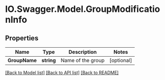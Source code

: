 # IO.Swagger.Model.GroupModificationInfo
## Properties

Name | Type | Description | Notes
------------ | ------------- | ------------- | -------------
**GroupName** | **string** | Name of the group | [optional] 

[[Back to Model list]](../README.md#documentation-for-models) [[Back to API list]](../README.md#documentation-for-api-endpoints) [[Back to README]](../README.md)

